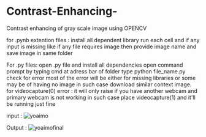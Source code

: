 # Contrast-Enhancing-
Contrast enhancing of gray scale image using OPENCV 

for .pynb extention files :
			install all dependent library
			run each cell and if any input is missing like if any file requires image then provide image name and save image in same folder
				

For .py files:
			open .py file and install all dependencies
			open command prompt by typing cmd at adress bar of folder
			type python file_name.py
			check for error most of the error will be either for missing libraries or some may be of having no  image in such case download similar context image.
			for videocapture(0) error : it will only raise if you have another webcam and primary webcam is not working in such case
			place videocapture(1) and it'll be running just fine

      
input : 
![yoaimo](https://user-images.githubusercontent.com/90118186/232495497-2e5f33e8-9ab9-446d-a1a5-c32053bf716a.png)

Output :
![yoaimofinal](https://user-images.githubusercontent.com/90118186/232495823-7963ccfb-cfb6-46ba-baac-f46cc37b70e3.png)

